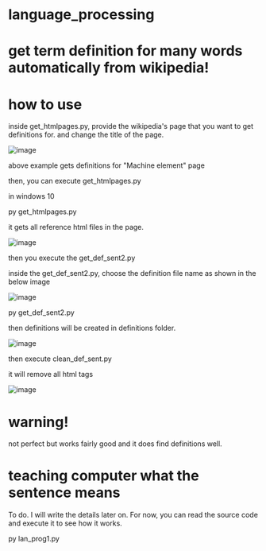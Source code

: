 # language_processing

# get term definition for many words automatically from wikipedia!

# how to use

inside get_htmlpages.py, provide the wikipedia's page that you want to get definitions for. and change the title of the page.


![image](https://user-images.githubusercontent.com/56218301/155877506-076b08ee-36d9-448e-a309-49be14b337bd.png)



above example gets definitions for "Machine element" page

then, you can execute get_htmlpages.py

in windows 10

py get_htmlpages.py

it gets all reference html files in the page.

![image](https://user-images.githubusercontent.com/56218301/155876773-2b91af5d-4e9c-49ed-b86b-268e3472ea93.png)


then you execute the get_def_sent2.py

inside the get_def_sent2.py, choose the definition file name as shown in the below image

![image](https://user-images.githubusercontent.com/56218301/156565083-566cdae1-0b92-4c03-b8cd-9ac6682d8141.png)



py get_def_sent2.py

then definitions will be created in definitions folder.

![image](https://user-images.githubusercontent.com/56218301/155876448-f7720b0f-b775-409e-85b7-e69c150a275e.png)


then execute clean_def_sent.py

it will remove all html tags

![image](https://user-images.githubusercontent.com/56218301/156565532-d5b7a34b-dc51-422e-97c3-e2d5feb7d928.png)




# warning!

not perfect but works fairly good and it does find definitions well.


# teaching computer what the sentence means

To do. I will write the details later on. For now, you can read the source code and execute it to see how it works.

py lan_prog1.py


